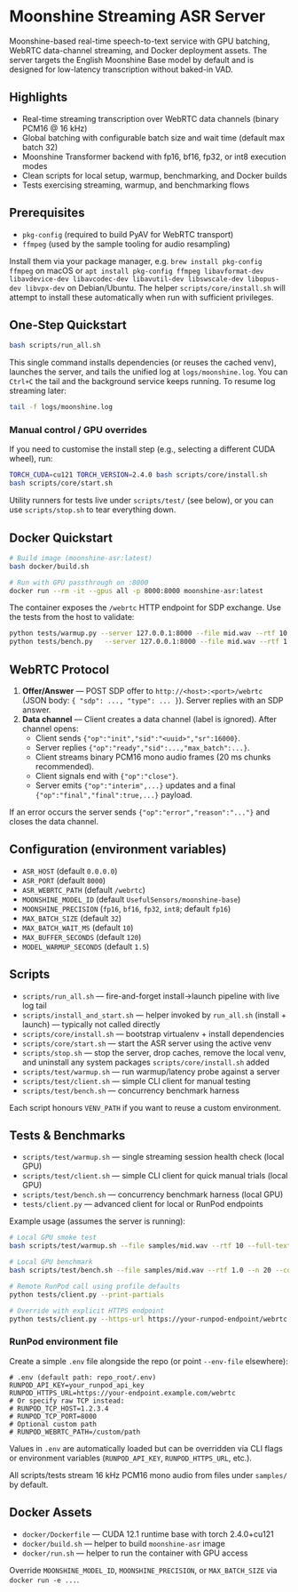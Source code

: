 # Moonshine Streaming ASR Server

Moonshine-based real-time speech-to-text service with GPU batching, WebRTC data-channel streaming, and Docker deployment assets. The server targets the English Moonshine Base model by default and is designed for low-latency transcription without baked-in VAD.

## Highlights
- Real-time streaming transcription over WebRTC data channels (binary PCM16 @ 16 kHz)
- Global batching with configurable batch size and wait time (default max batch 32)
- Moonshine Transformer backend with fp16, bf16, fp32, or int8 execution modes
- Clean scripts for local setup, warmup, benchmarking, and Docker builds
- Tests exercising streaming, warmup, and benchmarking flows

## Prerequisites
- `pkg-config` (required to build PyAV for WebRTC transport)
- `ffmpeg` (used by the sample tooling for audio resampling)

Install them via your package manager, e.g. `brew install pkg-config ffmpeg` on macOS or `apt install pkg-config ffmpeg libavformat-dev libavdevice-dev libavcodec-dev libavutil-dev libswscale-dev libopus-dev libvpx-dev` on Debian/Ubuntu. The helper `scripts/core/install.sh` will attempt to install these automatically when run with sufficient privileges.

## One-Step Quickstart
```bash
bash scripts/run_all.sh
```

This single command installs dependencies (or reuses the cached venv), launches the server, and tails the unified log at `logs/moonshine.log`. You can `Ctrl+C` the tail and the background service keeps running. To resume log streaming later:
```bash
tail -f logs/moonshine.log
```

### Manual control / GPU overrides
If you need to customise the install step (e.g., selecting a different CUDA wheel), run:
```bash
TORCH_CUDA=cu121 TORCH_VERSION=2.4.0 bash scripts/core/install.sh
bash scripts/core/start.sh
```

Utility runners for tests live under `scripts/test/` (see below), or you can use `scripts/stop.sh` to tear everything down.

## Docker Quickstart
```bash
# Build image (moonshine-asr:latest)
bash docker/build.sh

# Run with GPU passthrough on :8000
docker run --rm -it --gpus all -p 8000:8000 moonshine-asr:latest
```

The container exposes the `/webrtc` HTTP endpoint for SDP exchange. Use the tests from the host to validate:
```bash
python tests/warmup.py --server 127.0.0.1:8000 --file mid.wav --rtf 10 --full-text
python tests/bench.py   --server 127.0.0.1:8000 --file mid.wav --rtf 1.0 --n 20 --concurrency 5
```

## WebRTC Protocol
1. **Offer/Answer** — POST SDP offer to `http://<host>:<port>/webrtc` (JSON body: `{ "sdp": ..., "type": ... }`). Server replies with an SDP answer.
2. **Data channel** — Client creates a data channel (label is ignored). After channel opens:
   - Client sends `{"op":"init","sid":"<uuid>","sr":16000}`.
   - Server replies `{"op":"ready","sid":...,"max_batch":...}`.
   - Client streams binary PCM16 mono audio frames (20 ms chunks recommended).
   - Client signals end with `{"op":"close"}`.
   - Server emits `{"op":"interim",...}` updates and a final `{"op":"final","final":true,...}` payload.

If an error occurs the server sends `{"op":"error","reason":"..."}` and closes the data channel.

## Configuration (environment variables)
- `ASR_HOST` (default `0.0.0.0`)
- `ASR_PORT` (default `8000`)
- `ASR_WEBRTC_PATH` (default `/webrtc`)
- `MOONSHINE_MODEL_ID` (default `UsefulSensors/moonshine-base`)
- `MOONSHINE_PRECISION` (`fp16`, `bf16`, `fp32`, `int8`; default `fp16`)
- `MAX_BATCH_SIZE` (default `32`)
- `MAX_BATCH_WAIT_MS` (default `10`)
- `MAX_BUFFER_SECONDS` (default `120`)
- `MODEL_WARMUP_SECONDS` (default `1.5`)

## Scripts
- `scripts/run_all.sh` — fire-and-forget install→launch pipeline with live log tail
- `scripts/install_and_start.sh` — helper invoked by `run_all.sh` (install + launch) — typically not called directly
- `scripts/core/install.sh` — bootstrap virtualenv + install dependencies
- `scripts/core/start.sh` — start the ASR server using the active venv
- `scripts/stop.sh` — stop the server, drop caches, remove the local venv, and uninstall any system packages `scripts/core/install.sh` added
- `scripts/test/warmup.sh` — run warmup/latency probe against a server
- `scripts/test/client.sh` — simple CLI client for manual testing
- `scripts/test/bench.sh` — concurrency benchmark harness

Each script honours `VENV_PATH` if you want to reuse a custom environment.

## Tests & Benchmarks
- `scripts/test/warmup.sh` — single streaming session health check (local GPU)
- `scripts/test/client.sh` — simple CLI client for quick manual trials (local GPU)
- `scripts/test/bench.sh` — concurrency benchmark harness (local GPU)
- `tests/client.py` — advanced client for local or RunPod endpoints

Example usage (assumes the server is running):
```bash
# Local GPU smoke test
bash scripts/test/warmup.sh --file samples/mid.wav --rtf 10 --full-text

# Local GPU benchmark
bash scripts/test/bench.sh --file samples/mid.wav --rtf 1.0 --n 20 --concurrency 4

# Remote RunPod call using profile defaults
python tests/client.py --print-partials

# Override with explicit HTTPS endpoint
python tests/client.py --https-url https://your-runpod-endpoint/webrtc --api-key "$RUNPOD_API_KEY" --file samples/mid.wav
```

### RunPod environment file
Create a simple `.env` file alongside the repo (or point `--env-file` elsewhere):
```
# .env (default path: repo_root/.env)
RUNPOD_API_KEY=your_runpod_api_key
RUNPOD_HTTPS_URL=https://your-endpoint.example.com/webrtc
# Or specify raw TCP instead:
# RUNPOD_TCP_HOST=1.2.3.4
# RUNPOD_TCP_PORT=8000
# Optional custom path
# RUNPOD_WEBRTC_PATH=/custom/path
```
Values in `.env` are automatically loaded but can be overridden via CLI flags or environment variables (`RUNPOD_API_KEY`, `RUNPOD_HTTPS_URL`, etc.).

All scripts/tests stream 16 kHz PCM16 mono audio from files under `samples/` by default.

## Docker Assets
- `docker/Dockerfile` — CUDA 12.1 runtime base with torch 2.4.0+cu121
- `docker/build.sh` — helper to build `moonshine-asr` image
- `docker/run.sh` — helper to run the container with GPU access

Override `MOONSHINE_MODEL_ID`, `MOONSHINE_PRECISION`, or `MAX_BATCH_SIZE` via `docker run -e ...`.

